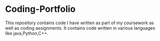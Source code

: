 # Coding-Portfolio
This repository contains code I have written as part of my coursework as well as coding assignments.
It contains code written in various languages like java,Python,C++.
